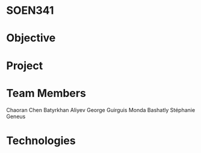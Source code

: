 # SOEN341
# Objective
# Project
# Team Members
Chaoran Chen 
Batyrkhan Aliyev 
George Guirguis 
Monda Bashatly 
Stéphanie Geneus 

# Technologies
